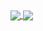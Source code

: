 <a href="![Tornado's github stats](https://github-readme-stats.vercel.app/api?username=im2rnado&show_icons=true&theme=radical)">
  <img align="center" src="![Tornado's github stats](https://github-readme-stats.vercel.app/api?username=im2rnado&show_icons=true&theme=radical)" />
</a>
<a href="https://github.com/im2rnado/">
  <img align="center" src="https://github-readme-stats.vercel.app/api/pin/?username=im2rnado&repo=convoychat" />
</a>
